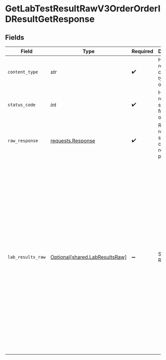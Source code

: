 # GetLabTestResultRawV3OrderOrderIDResultGetResponse


## Fields

| Field                                                                                                                                                                                                                                                                                                                                                                                                 | Type                                                                                                                                                                                                                                                                                                                                                                                                  | Required                                                                                                                                                                                                                                                                                                                                                                                              | Description                                                                                                                                                                                                                                                                                                                                                                                           | Example                                                                                                                                                                                                                                                                                                                                                                                               |
| ----------------------------------------------------------------------------------------------------------------------------------------------------------------------------------------------------------------------------------------------------------------------------------------------------------------------------------------------------------------------------------------------------- | ----------------------------------------------------------------------------------------------------------------------------------------------------------------------------------------------------------------------------------------------------------------------------------------------------------------------------------------------------------------------------------------------------- | ----------------------------------------------------------------------------------------------------------------------------------------------------------------------------------------------------------------------------------------------------------------------------------------------------------------------------------------------------------------------------------------------------- | ----------------------------------------------------------------------------------------------------------------------------------------------------------------------------------------------------------------------------------------------------------------------------------------------------------------------------------------------------------------------------------------------------- | ----------------------------------------------------------------------------------------------------------------------------------------------------------------------------------------------------------------------------------------------------------------------------------------------------------------------------------------------------------------------------------------------------- |
| `content_type`                                                                                                                                                                                                                                                                                                                                                                                        | *str*                                                                                                                                                                                                                                                                                                                                                                                                 | :heavy_check_mark:                                                                                                                                                                                                                                                                                                                                                                                    | HTTP response content type for this operation                                                                                                                                                                                                                                                                                                                                                         |                                                                                                                                                                                                                                                                                                                                                                                                       |
| `status_code`                                                                                                                                                                                                                                                                                                                                                                                         | *int*                                                                                                                                                                                                                                                                                                                                                                                                 | :heavy_check_mark:                                                                                                                                                                                                                                                                                                                                                                                    | HTTP response status code for this operation                                                                                                                                                                                                                                                                                                                                                          |                                                                                                                                                                                                                                                                                                                                                                                                       |
| `raw_response`                                                                                                                                                                                                                                                                                                                                                                                        | [requests.Response](https://requests.readthedocs.io/en/latest/api/#requests.Response)                                                                                                                                                                                                                                                                                                                 | :heavy_check_mark:                                                                                                                                                                                                                                                                                                                                                                                    | Raw HTTP response; suitable for custom response parsing                                                                                                                                                                                                                                                                                                                                               |                                                                                                                                                                                                                                                                                                                                                                                                       |
| `lab_results_raw`                                                                                                                                                                                                                                                                                                                                                                                     | [Optional[shared.LabResultsRaw]](../../models/shared/labresultsraw.md)                                                                                                                                                                                                                                                                                                                                | :heavy_minus_sign:                                                                                                                                                                                                                                                                                                                                                                                    | Successful Response                                                                                                                                                                                                                                                                                                                                                                                   | {<br/>"metadata": {<br/>"age": 19,<br/>"dob": "18/08/1993",<br/>"clia_number": "12331231",<br/>"patient": "Bob Smith",<br/>"provider": "Dr. Jack Smith",<br/>"laboratory": "Quest Diagnostics",<br/>"date_reported": "2020-01-01",<br/>"date_collected": "2022-02-02",<br/>"specimen_number": "123131",<br/>"date_received": "2022-01-01",<br/>"status": "final",<br/>"interpretation": "normal"<br/>},<br/>"results": {<br/>"[marker]": {},<br/>"ige": {},<br/>"fsh": {}<br/>}<br/>} |